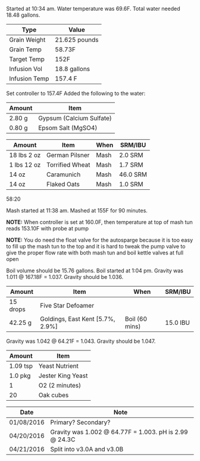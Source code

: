 Started at 10:34 am. Water temperature was 69.6F. Total water needed 18.48 gallons.

Type | Value
--- | ---
Grain Weight | 21.625 pounds
Grain Temp | 58.73F
Target Temp | 152F
Infusion Vol | 18.8 gallons
Infusion Temp | 157.4 F

Set controller to 157.4F
Added the following to the water:

Amount | Item
--- | ---
2.80 g | Gypsum (Calcium Sulfate)
0.80 g | Epsom Salt (MgSO4)

Amount | Item | When | SRM/IBU
--- | --- | --- | ---
18 lbs 2 oz | German Pilsner | Mash | 2.0 SRM
1 lbs 12 oz | Torrified Wheat | Mash | 1.7 SRM
14 oz | Caramunich | Mash | 46.0 SRM
14 oz | Flaked Oats | Mash | 1.0 SRM

58:20

Mash started at 11:38 am.  Mashed at 155F for 90 minutes.

**NOTE:** When controller is set at 160.0F, then temperature at top of mash tun reads 153.10F with probe at pump

**NOTE:** You do need the float valve for the autosparge because it is too easy to fill up the mash tun to the top and it is hard to tweak the pump valve to give the proper flow rate with both mash tun and boil kettle valves at full open

Boil volume should be 15.76 gallons. Boil started at 1:04 pm.
Gravity was 1.011 @ 167.18F = 1.037.  Gravity should be 1.036.

Amount | Item | When | SRM/IBU
--- | --- | --- | ---
15 drops | Five Star Defoamer
42.25 g | Goldings, East Kent [5.7%, 2.9%] | Boil (60 mins) | 15.0 IBU

Gravity was 1.042 @ 64.21F = 1.043. Gravity should be 1.047.

Amount | Item
--- | ---
1.09 tsp | Yeast Nutrient
1.0 pkg | Jester King Yeast
1 | O2 (2 minutes)
20 | Oak cubes

Date | Note
--- | ---
01/08/2016 | Primary? Secondary?
04/20/2016 | Gravity was 1.002 @ 64.77F = 1.003. pH is 2.99 @ 24.3C
04/21/2016 | Split into v3.0A and v3.0B
